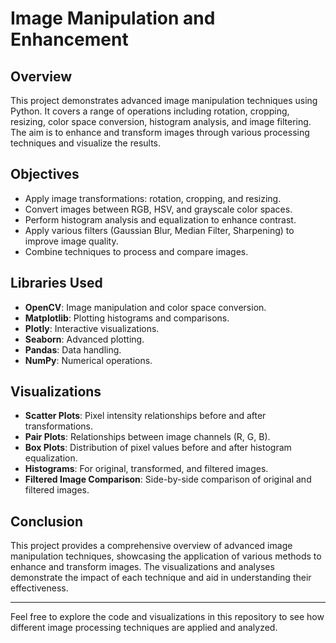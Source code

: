 # Image Manipulation and Enhancement

## Overview
This project demonstrates advanced image manipulation techniques using Python. It covers a range of operations including rotation, cropping, resizing, color space conversion, histogram analysis, and image filtering. The aim is to enhance and transform images through various processing techniques and visualize the results.

## Objectives
- Apply image transformations: rotation, cropping, and resizing.
- Convert images between RGB, HSV, and grayscale color spaces.
- Perform histogram analysis and equalization to enhance contrast.
- Apply various filters (Gaussian Blur, Median Filter, Sharpening) to improve image quality.
- Combine techniques to process and compare images.

## Libraries Used
- **OpenCV**: Image manipulation and color space conversion.
- **Matplotlib**: Plotting histograms and comparisons.
- **Plotly**: Interactive visualizations.
- **Seaborn**: Advanced plotting.
- **Pandas**: Data handling.
- **NumPy**: Numerical operations.

## Visualizations
- **Scatter Plots**: Pixel intensity relationships before and after transformations.
- **Pair Plots**: Relationships between image channels (R, G, B).
- **Box Plots**: Distribution of pixel values before and after histogram equalization.
- **Histograms**: For original, transformed, and filtered images.
- **Filtered Image Comparison**: Side-by-side comparison of original and filtered images.

## Conclusion
This project provides a comprehensive overview of advanced image manipulation techniques, showcasing the application of various methods to enhance and transform images. The visualizations and analyses demonstrate the impact of each technique and aid in understanding their effectiveness.

---

Feel free to explore the code and visualizations in this repository to see how different image processing techniques are applied and analyzed.


